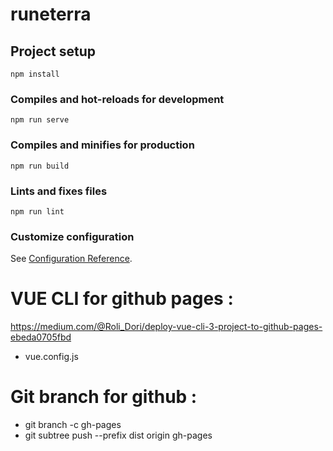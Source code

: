 # runeterra

## Project setup
```
npm install
```

### Compiles and hot-reloads for development
```
npm run serve
```

### Compiles and minifies for production
```
npm run build
```

### Lints and fixes files
```
npm run lint
```

### Customize configuration
See [Configuration Reference](https://cli.vuejs.org/config/).

# VUE CLI for github pages :
https://medium.com/@Roli_Dori/deploy-vue-cli-3-project-to-github-pages-ebeda0705fbd
* vue.config.js

# Git branch for github :
* git branch -c gh-pages
* git subtree push --prefix dist origin gh-pages